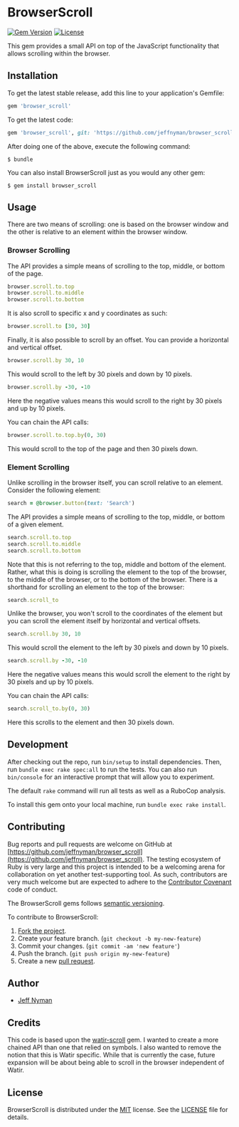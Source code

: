 # BrowserScroll

[![Gem Version](https://badge.fury.io/rb/browser_scroll.svg)](http://badge.fury.io/rb/browser_scroll)
[![License](http://img.shields.io/badge/license-MIT-blue.svg)](https://github.com/jeffnyman/browser_scroll/blob/master/LICENSE.md)

This gem provides a small API on top of the JavaScript functionality that allows scrolling within the browser.

## Installation

To get the latest stable release, add this line to your application's Gemfile:

```ruby
gem 'browser_scroll'
```

To get the latest code:

```ruby
gem 'browser_scroll', git: 'https://github.com/jeffnyman/browser_scroll'
```

After doing one of the above, execute the following command:

    $ bundle

You can also install BrowserScroll just as you would any other gem:

    $ gem install browser_scroll

## Usage

There are two means of scrolling: one is based on the browser window and the other is relative to an element within the browser window.

### Browser Scrolling

The API provides a simple means of scrolling to the top, middle, or bottom of the page.

```ruby
browser.scroll.to.top
browser.scroll.to.middle
browser.scroll.to.bottom
```

It is also scroll to specific x and y coordinates as such:

```ruby
browser.scroll.to [30, 30]
```

Finally, it is also possible to scroll by an offset. You can provide a horizontal and vertical offset.

```ruby
browser.scroll.by 30, 10
```

This would scroll to the left by 30 pixels and down by 10 pixels.

```ruby
browser.scroll.by -30, -10
```

Here the negative values means this would scroll to the right by 30 pixels and up by 10 pixels.

You can chain the API calls:

```ruby
browser.scroll.to.top.by(0, 30)
```

This would scroll to the top of the page and then 30 pixels down.

### Element Scrolling

Unlike scrolling in the browser itself, you can scroll relative to an element. Consider the following element:

```ruby
search = @browser.button(text: 'Search')
```

The API provides a simple means of scrolling to the top, middle, or bottom of a given element.

```ruby
search.scroll.to.top
search.scroll.to.middle
search.scroll.to.bottom
```

Note that this is not referring to the top, middle and bottom of the element. Rather, what this is doing is scrolling the element to the top of the browser, to the middle of the browser, or to the bottom of the browser. There is a shorthand for scrolling an element to the top of the browser:

```ruby
search.scroll_to
```

Unlike the browser, you won't scroll to the coordinates of the element but you can scroll the element itself by horizontal and vertical offsets.

```ruby
search.scroll.by 30, 10
```

This would scroll the element to the left by 30 pixels and down by 10 pixels.

```ruby
search.scroll.by -30, -10
```

Here the negative values means this would scroll the element to the right by 30 pixels and up by 10 pixels.

You can chain the API calls:

```ruby
search.scroll_to.by(0, 30)
```

Here this scrolls to the element and then 30 pixels down.

## Development

After checking out the repo, run `bin/setup` to install dependencies. Then, run `bundle exec rake spec:all` to run the tests. You can also run `bin/console` for an interactive prompt that will allow you to experiment.

The default `rake` command will run all tests as well as a RuboCop analysis.

To install this gem onto your local machine, run `bundle exec rake install`.

## Contributing

Bug reports and pull requests are welcome on GitHub at [https://github.com/jeffnyman/browser_scroll](https://github.com/jeffnyman/browser_scroll). The testing ecosystem of Ruby is very large and this project is intended to be a welcoming arena for collaboration on yet another test-supporting tool. As such, contributors are very much welcome but are expected to adhere to the [Contributor Covenant](http://contributor-covenant.org) code of conduct.

The BrowserScroll gems follows [semantic versioning](http://semver.org).

To contribute to BrowserScroll:

1. [Fork the project](http://gun.io/blog/how-to-github-fork-branch-and-pull-request/).
2. Create your feature branch. (`git checkout -b my-new-feature`)
3. Commit your changes. (`git commit -am 'new feature'`)
4. Push the branch. (`git push origin my-new-feature`)
5. Create a new [pull request](https://help.github.com/articles/using-pull-requests).

## Author

* [Jeff Nyman](http://testerstories.com)

## Credits

This code is based upon the [watir-scroll](https://github.com/p0deje/watir-scroll) gem. I wanted to create a more chained API than one that relied on symbols. I also wanted to remove the notion that this is Watir specific. While that is currently the case, future expansion will be about being able to scroll in the browser independent of Watir.

## License

BrowserScroll is distributed under the [MIT](http://www.opensource.org/licenses/MIT) license.
See the [LICENSE](https://github.com/jeffnyman/browser_scroll/blob/master/LICENSE.md) file for details.
